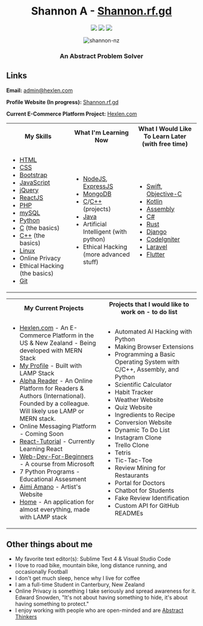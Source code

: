 <h1 align="center">Shannon A - <a href="https://www.shannon.rf.gd/?tab=home" target="_blank">Shannon.rf.gd</a></h1>

<p align="center">
  <img src="https://visitor-badge.laobi.icu/badge?page_id=shannon-nz" id="counter">
  <img src="https://img.shields.io/website-up-down-green-red/http/cv.lbesson.qc.to.svg">
  <img src="https://img.shields.io/badge/Ask%20me-anything-1abc9c.svg">
</p>

<p align="center">
  <img src="https://github-readme-streak-stats.herokuapp.com?user=shannon-nz&theme=gruvbox_duo" alt="shannon-nz" />
</p>
  
<h3 align="center">An Abstract Problem Solver</h3>
  
<h2>Links</h2>

<p><b>Email:</b> <a href="mailto:admin@hexlen.com">admin@hexlen.com</a></p>
<p><b>Profile Website (In progress):</b>  <a href="https://www.shannon.rf.gd/?tab=home" target="_blank">Shannon.rf.gd</a></p>
<p><b>Current E-Commerce Platform Project:</b> <a href="https://www.hexlen.com" target="_blank">Hexlen.com</a></p>


<table>
  <tbody>
    <tr>
      <th>My Skills</th>
      <th>What I'm Learning Now</th>
      <th>What I Would Like To Learn Later (with free time)</th>
    </tr>
    <tr>
      <td width="33%">
				<ul>
					<li><a href="https://www.w3schools.com/html/" target="_blank">HTML</a></li>
					<li><a href="https://www.w3schools.com/Css/" target="_blank">CSS</a></li>
					<li><a href="https://getbootstrap.com/" target="_blank">Bootstrap</a></li>
					<li><a href="https://www.javascript.com/" target="_blank">JavaScript</a></li>
					<li><a href="https://jquery.com/" target="_blank">jQuery</a></li>
					<li><a href="https://reactjs.org/" target="_blank">ReactJS</a></li>
					<li><a href="https://www.php.net/" target="_blank">PHP</a></li>
					<li><a href="https://www.mysql.com/" target="_blank">mySQL</a></li>
					<li><a href="https://www.python.org/" target="_blank">Python</a></li>
					<li><a href="https://www.tutorialspoint.com/cprogramming/index.htm" target="_blank">C</a> (the basics)</li>
					<li><a href="https://www.w3schools.com/cpp/cpp_intro.asp" target="_blank">C++</a> (the basics)</li>
					<li><a href="https://www.linux.org/" target="_blank">Linux</a></li>
					<li>Online Privacy</li>
					<li>Ethical Hacking (the basics)</li>
					<li><a href="https://git-scm.com/" target="_blank">Git</a></li>
				</ul> 
			</td>
      <td width="33%">
				<ul>
					<li><a href="https://nodejs.org/en/" target="_blank">NodeJS</a>, <a href="https://expressjs.com/" target="_blank">ExpressJS</a></li>
					<li><a href="https://www.mongodb.com/" target="_blank">MongoDB</a></li>
					<li><a href="https://www.tutorialspoint.com/cprogramming/index.htm" target="_blank">C</a>/<a href="https://www.w3schools.com/cpp/cpp_intro.asp" target="_blank">C++</a> (projects)</li>
					<li><a href="https://www.java.com/en/" target="_blank">Java</a></li>
					<li>Artificial Intelligent (with python)</li>
					<li>Ethical Hacking (more advanced stuff)</li>
				</ul>
			</td>
      <td width="33%">
				<ul>
					<li><a href="https://developer.apple.com/swift/" target="_blank">Swift</a>, <a href="https://developer.apple.com/library/archive/documentation/Cocoa/Conceptual/ProgrammingWithObjectiveC/Introduction/Introduction.html" target="_blank">Objective-C</a></li>
					<li><a href="https://kotlinlang.org/" target="_blank">Kotlin</a></li>
					<li><a href="https://www.tutorialspoint.com/assembly_programming/index.htm" target="_blank">Assembly</a></li>
					<li><a href="https://docs.microsoft.com/en-us/dotnet/csharp/" target="_blank">C#</a></li>
					<li><a href="https://www.rust-lang.org/" target="_blank">Rust</a></li>
					<li><a href="https://www.djangoproject.com/" target="_blank">Django</a></li>
					<li><a href="https://codeigniter.com/" target="_blank">CodeIgniter</a></li>
					<li><a href="https://laravel.com/" target="_blank">Laravel</a></li>
					<li><a href="https://flutter.dev/" target="_blank">Flutter</a></li>
				</ul>
			</td>
    </tr>
  </tbody>
</table>


<table>
  <tbody>
    <tr>
      <th>My Current Projects</th>
      <th>Projects that I would like to work on - to do list</th>
    </tr>
    <tr>
      <td width="50%">
        <ul>
          <li><a href="https://www.hexlen.com/">Hexlen.com</a> - An E-Commerce Platform in the US & New Zealand - Being developed with MERN Stack</li>
          <li><a href="https://www.shannon.rf.gd/">My Profile</a> - Built with LAMP Stack</li>
          <li><a href="https://github.com/Alpha-Reader">Alpha Reader</a> - An Online Platform for Readers & Authors (International). Founded by a colleague. Will likely use LAMP or MERN stack.</li>
          <li>Online Messaging Platform - Coming Soon</li>
          <li><a href="https://github.com/shannon-nz/React-Tutorial">React-Tutorial</a> - Currently Learning React</li>
          <li><a href="https://github.com/microsoft/Web-Dev-For-Beginners">Web-Dev-For-Beginners</a> - A course from Microsoft</li>
          <li>7 Python Programs - Educational Assesment</li>
          <li><a href="https://github.com/shannon-nz/aimiamano">Aimi Amano</a> - Artist's Website</li>
          <li><a href="https://github.com/shannon-nz/home">Home</a> - An application for almost everything, made with LAMP stack</li>
        </ul>
      </td>
      <td>
        <ul>
          <li>Automated AI Hacking with Python</li>
          <li>Making Browser Extensions</li>
          <li>Programming a Basic Operating System with C/C++, Assembly, and Python</li>
          <li>Scientific Calculator</li>
          <li>Habit Tracker</li>
          <li>Weather Website</li>
          <li>Quiz Website</li>
          <li>Ingredients to Recipe</li>
          <li>Conversion Website</li>
          <li>Dynamic To Do List</li>
          <li>Instagram Clone</li>
          <li>Trello Clone</li>
          <li>Tetris</li>
          <li>Tic-Tac-Toe</li>
          <li>Review Mining for Restaurants</li>
          <li>Portal for Doctors</li>
          <li>Chatbot for Students</li>
          <li>Fake Review Identification</li>
          <li>Custom API for GitHub READMEs</li>
        </ul>
      </td>
    </tr>
  </tbody>
</table>


<h2>Other things about me</h2>
<ul>
  <li>My favorite text editor(s): Sublime Text 4 & Visual Studio Code</li>
  <li>I love to road bike, mountain bike, long distance running, and occasionally Football</li>
  <li>I don't get much sleep, hence why I live for coffee</li>
  <li>I am a full-time Student in Canterbury, New Zealand</li>
  <li>Online Privacy is something I take seriously and spread awareness for it. Edward Snowden, "It's not about having something to hide, it's about having something to protect."</li>
  <li>I enjoy working with people who are open-minded and are <a href="https://www.healthline.com/health/abstract-thinking#How-to-improve-abstract-thinking">Abstract Thinkers</a></li>
</ul>
